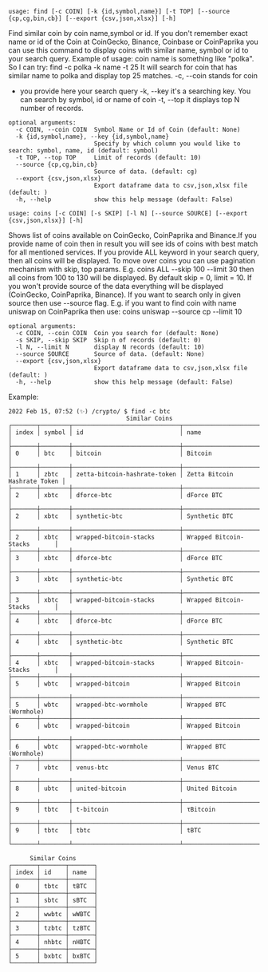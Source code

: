 ```
usage: find [-c COIN] [-k {id,symbol,name}] [-t TOP] [--source {cp,cg,bin,cb}] [--export {csv,json,xlsx}] [-h]
```

Find similar coin by coin name,symbol or id. If you don't remember exact name or id of the Coin at CoinGecko, Binance, Coinbase or CoinPaprika you
can use this command to display coins with similar name, symbol or id to your search query. Example of usage: coin name is something like "polka". So
I can try: find -c polka -k name -t 25 It will search for coin that has similar name to polka and display top 25 matches. -c, --coin stands for coin

- you provide here your search query -k, --key it's a searching key. You can search by symbol, id or name of coin -t, --top it displays top N number
  of records.

```
optional arguments:
  -c COIN, --coin COIN  Symbol Name or Id of Coin (default: None)
  -k {id,symbol,name}, --key {id,symbol,name}
                        Specify by which column you would like to search: symbol, name, id (default: symbol)
  -t TOP, --top TOP     Limit of records (default: 10)
  --source {cp,cg,bin,cb}
                        Source of data. (default: cg)
  --export {csv,json,xlsx}
                        Export dataframe data to csv,json,xlsx file (default: )
  -h, --help            show this help message (default: False)
```

```
usage: coins [-c COIN] [-s SKIP] [-l N] [--source SOURCE] [--export {csv,json,xlsx}] [-h]
```

Shows list of coins available on CoinGecko, CoinPaprika and Binance.If you provide name of coin then in result you will see ids of coins with best
match for all mentioned services. If you provide ALL keyword in your search query, then all coins will be displayed. To move over coins you can use
pagination mechanism with skip, top params. E.g. coins ALL --skip 100 --limit 30 then all coins from 100 to 130 will be displayed. By default skip =
0, limit = 10. If you won't provide source of the data everything will be displayed (CoinGecko, CoinPaprika, Binance). If you want to search only in
given source then use --source flag. E.g. if you want to find coin with name uniswap on CoinPaprika then use: coins uniswap --source cp --limit 10

```
optional arguments:
  -c COIN, --coin COIN  Coin you search for (default: None)
  -s SKIP, --skip SKIP  Skip n of records (default: 0)
  -l N, --limit N       display N records (default: 10)
  --source SOURCE       Source of data. (default: None)
  --export {csv,json,xlsx}
                        Export dataframe data to csv,json,xlsx file (default: )
  -h, --help            show this help message (default: False)
```

Example:
```
2022 Feb 15, 07:52 (✨) /crypto/ $ find -c btc
                                 Similar Coins
┌───────┬────────┬──────────────────────────────┬──────────────────────────────┐
│ index │ symbol │ id                           │ name                         │
├───────┼────────┼──────────────────────────────┼──────────────────────────────┤
│ 0     │ btc    │ bitcoin                      │ Bitcoin                      │
├───────┼────────┼──────────────────────────────┼──────────────────────────────┤
│ 1     │ zbtc   │ zetta-bitcoin-hashrate-token │ Zetta Bitcoin Hashrate Token │
├───────┼────────┼──────────────────────────────┼──────────────────────────────┤
│ 2     │ xbtc   │ dforce-btc                   │ dForce BTC                   │
├───────┼────────┼──────────────────────────────┼──────────────────────────────┤
│ 2     │ xbtc   │ synthetic-btc                │ Synthetic BTC                │
├───────┼────────┼──────────────────────────────┼──────────────────────────────┤
│ 2     │ xbtc   │ wrapped-bitcoin-stacks       │ Wrapped Bitcoin-Stacks       │
├───────┼────────┼──────────────────────────────┼──────────────────────────────┤
│ 3     │ xbtc   │ dforce-btc                   │ dForce BTC                   │
├───────┼────────┼──────────────────────────────┼──────────────────────────────┤
│ 3     │ xbtc   │ synthetic-btc                │ Synthetic BTC                │
├───────┼────────┼──────────────────────────────┼──────────────────────────────┤
│ 3     │ xbtc   │ wrapped-bitcoin-stacks       │ Wrapped Bitcoin-Stacks       │
├───────┼────────┼──────────────────────────────┼──────────────────────────────┤
│ 4     │ xbtc   │ dforce-btc                   │ dForce BTC                   │
├───────┼────────┼──────────────────────────────┼──────────────────────────────┤
│ 4     │ xbtc   │ synthetic-btc                │ Synthetic BTC                │
├───────┼────────┼──────────────────────────────┼──────────────────────────────┤
│ 4     │ xbtc   │ wrapped-bitcoin-stacks       │ Wrapped Bitcoin-Stacks       │
├───────┼────────┼──────────────────────────────┼──────────────────────────────┤
│ 5     │ wbtc   │ wrapped-bitcoin              │ Wrapped Bitcoin              │
├───────┼────────┼──────────────────────────────┼──────────────────────────────┤
│ 5     │ wbtc   │ wrapped-btc-wormhole         │ Wrapped BTC (Wormhole)       │
├───────┼────────┼──────────────────────────────┼──────────────────────────────┤
│ 6     │ wbtc   │ wrapped-bitcoin              │ Wrapped Bitcoin              │
├───────┼────────┼──────────────────────────────┼──────────────────────────────┤
│ 6     │ wbtc   │ wrapped-btc-wormhole         │ Wrapped BTC (Wormhole)       │
├───────┼────────┼──────────────────────────────┼──────────────────────────────┤
│ 7     │ vbtc   │ venus-btc                    │ Venus BTC                    │
├───────┼────────┼──────────────────────────────┼──────────────────────────────┤
│ 8     │ ubtc   │ united-bitcoin               │ United Bitcoin               │
├───────┼────────┼──────────────────────────────┼──────────────────────────────┤
│ 9     │ tbtc   │ t-bitcoin                    │ τBitcoin                     │
├───────┼────────┼──────────────────────────────┼──────────────────────────────┤
│ 9     │ tbtc   │ tbtc                         │ tBTC                         │
└───────┴────────┴──────────────────────────────┴──────────────────────────────┘

      Similar Coins
┌───────┬───────┬───────┐
│ index │ id    │ name  │
├───────┼───────┼───────┤
│ 0     │ tbtc  │ tBTC  │
├───────┼───────┼───────┤
│ 1     │ sbtc  │ sBTC  │
├───────┼───────┼───────┤
│ 2     │ wwbtc │ wWBTC │
├───────┼───────┼───────┤
│ 3     │ tzbtc │ tzBTC │
├───────┼───────┼───────┤
│ 4     │ nhbtc │ nHBTC │
├───────┼───────┼───────┤
│ 5     │ bxbtc │ bxBTC │
└───────┴───────┴───────┘
```
